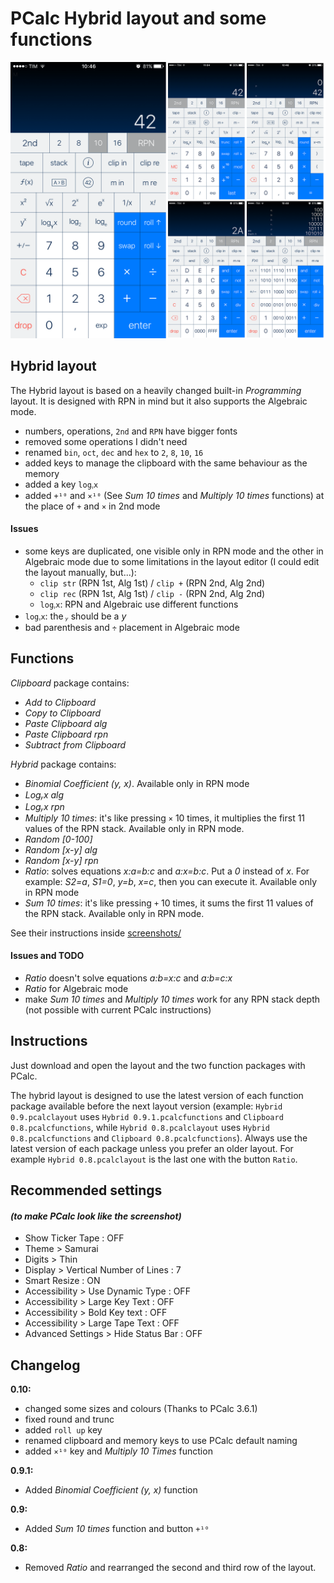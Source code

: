 # PCalc Hybrid layout and some functions

![Screenshot](/screenshots/hybrid_layout.png)

## Hybrid layout

The Hybrid layout is based on a heavily changed built-in *Programming* layout. It is designed with RPN in mind but it also supports the Algebraic mode.

- numbers, operations, `2nd` and `RPN` have bigger fonts
- removed some operations I didn't need
- renamed `bin`, `oct`, `dec` and `hex` to `2`, `8`, `10`, `16`
- added keys to manage the clipboard with the same behaviour as the memory
- added a key `logᵧx`
- added `+¹⁰` and `×¹⁰` (See *Sum 10 times* and *Multiply 10 times* functions) at the place of `+` and `×` in 2nd mode

#### Issues

- some keys are duplicated, one visible only in RPN mode and the other in Algebraic mode due to some limitations in the layout editor (I could edit the layout manually, but...):
  - `clip str` (RPN 1st, Alg 1st) / `clip +` (RPN 2nd, Alg 2nd)
  - `clip rec` (RPN 1st, Alg 1st) / `clip -` (RPN 2nd, Alg 2nd)
  - `logᵧx`: RPN and Algebraic use different functions
- `logᵧx`: the *ᵧ* should be a *y*
- bad parenthesis and `÷` placement in Algebraic mode

## Functions

*Clipboard* package contains:
- *Add to Clipboard*
- *Copy to Clipboard*
- *Paste Clipboard alg*
- *Paste Clipboard rpn*
- *Subtract from Clipboard*

*Hybrid* package contains:
- *Binomial Coefficient (y, x)*. Available only in RPN mode
- *Logᵧx alg*
- *Logᵧx rpn*
- *Multiply 10 times*: it's like pressing `×` 10 times, it multiplies the first 11 values of the RPN stack. Available only in RPN mode.
- *Random [0-100]*
- *Random [x-y] alg*
- *Random [x-y] rpn*
- *Ratio*: solves equations *x:a=b:c* and *a:x=b:c*. Put a *0* instead of *x*. For example: *S2=a*, *S1=0*, *y=b*, *x=c*, then you can execute it. Available only in RPN mode
- *Sum 10 times*: it's like pressing `+` 10 times, it sums the first 11 values of the RPN stack. Available only in RPN mode.

See their instructions inside [screenshots/](https://github.com/diegobit/PCalc-Hybrid-Layout/tree/master/screenshots)

#### Issues and TODO
- *Ratio* doesn't solve equations *a:b=x:c* and *a:b=c:x*
- *Ratio* for Algebraic mode
- make *Sum 10 times* and *Multiply 10 times* work for any RPN stack depth (not possible with current PCalc instructions)

## Instructions
Just download and open the layout and the two function packages with PCalc.

The hybrid layout is designed to use the latest version of each function package available before the next layout version (example: `Hybrid 0.9.pcalclayout` uses `Hybrid 0.9.1.pcalcfunctions` and `Clipboard 0.8.pcalcfunctions`, while `Hybrid 0.8.pcalclayout` uses `Hybrid 0.8.pcalcfunctions` and `Clipboard 0.8.pcalcfunctions`).
Always use the latest version of each package unless you prefer an older layout. For example `Hybrid 0.8.pcalclayout` is the last one with the button `Ratio`.

## Recommended settings
#### *(to make PCalc look like the screenshot)*
- Show Ticker Tape : OFF
- Theme > Samurai
- Digits > Thin
- Display > Vertical Number of Lines : 7
- Smart Resize : ON
- Accessibility > Use Dynamic Type : OFF
- Accessibility > Large Key Text : OFF
- Accessibility > Bold Key text : OFF
- Accessibility > Large Tape Text : OFF
- Advanced Settings > Hide Status Bar : OFF

## Changelog
**0.10:**
- changed some sizes and colours (Thanks to PCalc 3.6.1)
- fixed round and trunc
- added `roll up` key
- renamed clipboard and memory keys to use PCalc default naming
- added `×¹⁰` key and *Multiply 10 Times* function

**0.9.1:**
- Added *Binomial Coefficient (y, x)* function

**0.9:**
- Added *Sum 10 times* function and button `+¹⁰`

**0.8:**
- Removed *Ratio* and rearranged the second and third row of the layout.
